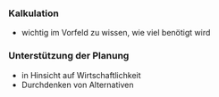 ### Kalkulation
- wichtig im Vorfeld  zu wissen, wie viel benötigt wird

### Unterstützung der Planung
- in Hinsicht auf Wirtschaftlichkeit
- Durchdenken von Alternativen


